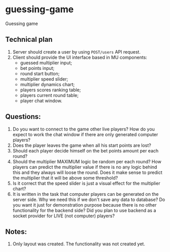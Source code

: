 # guessing-game
Guessing game

## Technical plan
1. Server should create a user by using `POST/users` API request.
2. Client should provide the UI interface based in MU components: 
	- guessed multiplier input; 
	- bet points input; 
	- round start button; 
	- multiplier speed slider; 
	- multiplier dynamics chart; 
	- players scores ranking table;
	- players current round table; 
	- player chat window.

## Questions:
1. Do you want to connect to the game other live players? How do you expect to work the chat window if there are only generated computer players? 
2. Does the player leaves the game when all his start points are lost?
3. Should each player decide himself on the bet points amount per each round?
4. Should the multiplier MAXIMUM logic be random per each round? How players can predict the multiplier value if there is no any logic behind this and they always will loose the round. Does it make sense to predict the multiplier that it will be above some threshold?
5. Is it correct that the speed slider is just a visual effect for the multiplier chart?
6. It is written in the task that computer players can be generated on the server side. Why we need this if we don't save any data to database? Do you want it just for demonstration purpose because there is no other functionality for the backend side? Did you plan to use backend as a socket provider for LIVE (not computer) players?

## Notes:
1. Only layout was created. The functionality was not created yet.